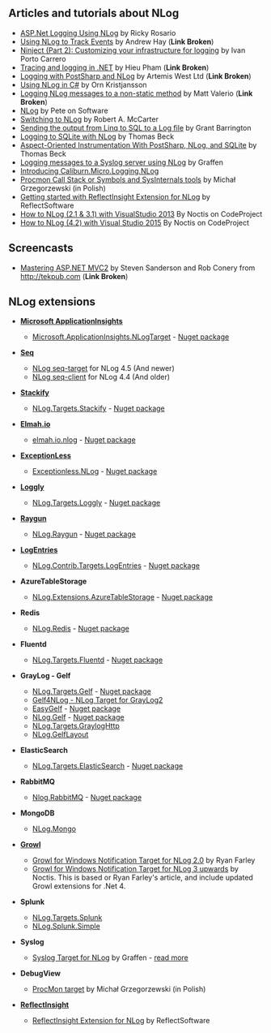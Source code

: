 ## Articles and tutorials about NLog

* [ASP.Net Logging Using NLog](http://rickyrosario.com/blog/asp-net-logging-using-nlog/) by Ricky Rosario
* [Using NLog to Track Events](http://blogs.popart.com/2008/09/using-nlog-to-track-events/) by Andrew Hay (**Link Broken**)
* [Ninject (Part 2): Customizing your infrastructure for logging](http://flanders.co.nz/2008/04/18/ninject-part-2-customizing-your-infrastructure-for-logging/) by Ivan Porto Carrero
* [Tracing and logging in .NET](http://www.hieu.co.uk/blog/index.php/2009/02/11/tracing-and-logging-in-net/) by Hieu Pham (**Link Broken**)
* [Logging with PostSharp and NLog](http://www.artemiswest.com/Articles/LoggingWithPostSharp.aspx) by Artemis West Ltd (**Link Broken**)
* [Using NLog in C#](http://kristjansson.us/?p=686) by Orn Kristjansson
* [Logging NLog messages to a non-static method](http://thevalerios.net/matt/2008/05/logging-nlog-messages-to-a-non-static-method/) by Matt Valerio (**Link Broken**)
* [NLog](http://www.peteonsoftware.com/index.php/2008/07/29/nlog/) by Pete on Software
* [Switching to NLog](http://robertmccarter.wordpress.com/2009/11/13/switching-to-nlog/) by Robert A. McCarter
* [Sending the output from Linq to SQL to a Log file](http://weblogs.asp.net/grantbarrington/archive/2010/02/08/sending-the-output-from-linq-to-sql-to-a-log-file.aspx) by Grant Barrington
* [Logging to SQLite with NLog](http://www.beckshome.com/index.php/2010/03/logging-to-sqlite-with-nlog/) by Thomas Beck
* [Aspect-Oriented Instrumentation With PostSharp, NLog, and SQLite](http://www.beckshome.com/index.php/2010/04/lightweight-aspect-oriented-instrumentation-with-postsharp-nlog-and-sqlite/) by Thomas Beck
* [Logging messages to a Syslog server using NLog](http://blog.graffen.dk/post/logging-messages-to-a-syslog-server-using-nlog) by Graffen
* [Introducing Caliburn.Micro.Logging.NLog](http://buksbaum.us/2011/07/06/introducing-caliburn-micro-logging-nlog/)
* [Procmon Call Stack or Symbols and SysInternals tools](http://zine.net.pl/blogs/mgrzeg/archive/2011/09/16/procmon-call-stack-czyli-symbole-a-narz-dzia-sysinternals.aspx) by Michał Grzegorzewski (in Polish)
* [Getting started with ReflectInsight Extension for NLog](https://insightextensions.codeplex.com/wikipage?title=Getting%20Started%20with%20NLog%20Extension&referringTitle=Documentation) by ReflectSoftware
* [How to NLog (2.1 & 3.1) with VisualStudio 2013](https://www.codeproject.com/Articles/749612/How-to-NLog-with-VisualStudio) By Noctis on CodeProject
* [How to NLog (4.2) with Visual Studio 2015](https://www.codeproject.com/Tips/1052902/How-to-NLog-with-Visual-Studio) By Noctis on CodeProject
## Screencasts

* [Mastering ASP.NET MVC2](http://tekpub.com/production/starter) by Steven Sanderson and Rob Conery from http://tekpub.com (**Link Broken**)

## NLog extensions

* **[Microsoft ApplicationInsights](http://azure.microsoft.com/services/application-insights/)**
  * [Microsoft.ApplicationInsights.NLogTarget](https://github.com/Microsoft/ApplicationInsights-dotnet-logging) - [Nuget package](https://www.nuget.org/packages/Microsoft.ApplicationInsights.NLogTarget/)

* **[Seq](https://getseq.net/)**
  * [NLog seq-target](https://github.com/datalust/nlog-targets-seq) for NLog 4.5 (And newer)
  * [NLog seq-client](https://github.com/datalust/seq-client) for NLog 4.4 (And older)

* **[Stackify](https://stackify.com/log-management/)**
  * [NLog.Targets.Stackify](https://github.com/stackify/stackify-api-dotnet) - [Nuget package](https://www.nuget.org/packages/NLog.Targets.Stackify/)

* **[Elmah.io](https://docs.elmah.io/logging-to-elmah-io-from-nlog/)**
  * [elmah.io.nlog](https://github.com/elmahio/elmah.io.nlog) - [Nuget package](https://www.nuget.org/packages/elmah.io.nlog)

* **[ExceptionLess](https://exceptionless.com/)**
  * [Exceptionless.NLog](https://github.com/exceptionless/Exceptionless.Net) - [Nuget package](https://www.nuget.org/packages/Exceptionless.NLog/)

* **[Loggly](https://www.loggly.com/)**
  * [NLog.Targets.Loggly](https://github.com/neutmute/loggly-csharp) - [Nuget package](https://www.nuget.org/packages/NLog.Targets.Loggly/)

* **[Raygun](https://raygun.com/blog/getting-started-with-nlog-and-raygun/)**
  * [NLog.Raygun](https://github.com/MindscapeHQ/raygun4net) - [Nuget package](https://www.nuget.org/packages/NLog.Raygun/)

* **[LogEntries](https://www.rapid7.com/info/logentries-insightops/)**
  * [NLog.Contrib.Targets.LogEntries](https://www.nuget.org/packages/NLog.Contrib.Targets.LogEntries) - [Nuget package](https://www.nuget.org/packages/NLog.Contrib.Targets.LogEntries)

* **AzureTableStorage**
  * [NLog.Extensions.AzureTableStorage](https://github.com/abkonsta/NLog.Extensions.AzureTableStorage) - [Nuget package](https://www.nuget.org/packages/NLog.Extensions.AzureTableStorage/)

* **Redis**
  * [NLog.Redis](https://github.com/richclement/NLog.Redis) - [Nuget package](https://www.nuget.org/packages/NLog.Redis/)

* **Fluentd**
  * [NLog.Targets.Fluentd](https://github.com/fluent/NLog.Targets.Fluentd) - [Nuget package](https://www.nuget.org/packages/NLog.Targets.Fluentd/)

* **GrayLog - Gelf**
  * [NLog.Targets.Gelf](https://github.com/2020Legal/NLog.Targets.Gelf) - [Nuget package](https://www.nuget.org/packages/NLog.Targets.Gelf/)
  * [Gelf4NLog - NLog Target for GrayLog2](https://github.com/Certegy/Gelf4NLog)
  * [EasyGelf](https://github.com/Pliner/EasyGelf) - [Nuget package](https://www.nuget.org/packages/EasyGelf.NLog/)
  * [NLog.Gelf](https://github.com/mantasaudickas/NLog.Gelf) - [Nuget package](https://www.nuget.org/packages/NLog.Gelf/)
  * [NLog.Targets.GraylogHttp](https://github.com/dustinchilson/NLog.Targets.GraylogHttp)
  * [NLog.GelfLayout](https://github.com/farzadpanahi/NLog.GelfLayout)

* **ElasticSearch**
  * [NLog.Targets.ElasticSearch](https://github.com/ReactiveMarkets/NLog.Targets.ElasticSearch) - [Nuget package](https://www.nuget.org/packages/NLog.Targets.ElasticSearch/)

* **RabbitMQ**
  * [Nlog.RabbitMQ](https://github.com/adolya/Nlog.RabbitMQ) - [Nuget package](https://www.nuget.org/packages/Nlog.RabbitMQ.Target/)

* **MongoDB**
  * [NLog.Mongo](https://github.com/loresoft/NLog.Mongo)

* **[Growl](http://www.growlforwindows.com/gfw/)**
  * [Growl for Windows Notification Target for NLog 2.0](http://github.com/RyanFarley/NLogGrowlNotify) by Ryan Farley
  * [Growl for Windows Notification Target for NLog 3 upwards](https://www.codeproject.com/Articles/786304/Logging-How-to-Growl-with-NLog-or) by Noctis. This is based or Ryan Farley's article, and include updated Growl extensions for .Net 4.

* **Splunk**
  * [NLog.Targets.Splunk](https://github.com/AlanBarber/NLog.Targets.Splunk)
  * [NLog.Splunk.Simple](https://github.com/valeev/NLog.Splunk)

* **Syslog**
  * [Syslog Target for NLog](http://github.com/graffen/NLog.Targets.Syslog) by Graffen - [read more](http://blog.graffen.dk/post/logging-messages-to-a-syslog-server-using-nlog)

* **DebugView**
  * [ProcMon target](http://zine.net.pl/blogs/mgrzeg/archive/2011/09/16/procmon-call-stack-czyli-symbole-a-narz-dzia-sysinternals.aspx) by Michał Grzegorzewski (in Polish)

* **[ReflectInsight](https://www.reflectsoftware.com/)**
  * [ReflectInsight Extension for NLog](https://github.com/reflectsoftware/reflectinsight-extensions-nlog) by ReflectSoftware